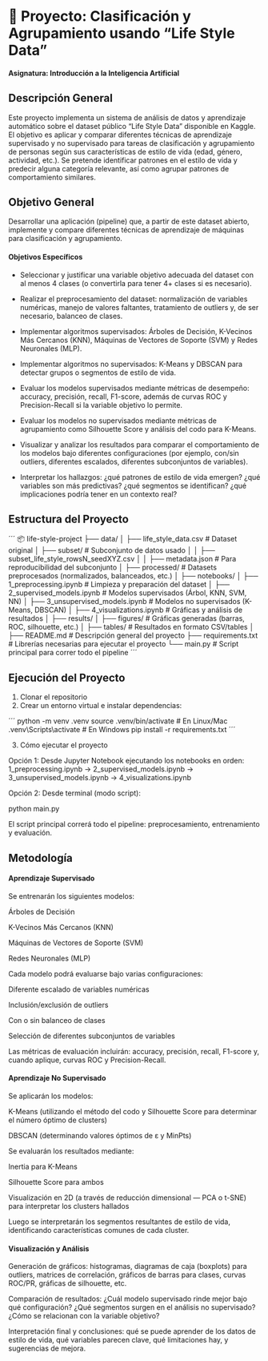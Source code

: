 # 📘 Proyecto: Clasificación y Agrupamiento usando “Life Style Data”
#### Asignatura: Introducción a la Inteligencia Artificial

## Descripción General
Este proyecto implementa un sistema de análisis de datos y aprendizaje automático sobre el dataset público “Life Style Data” disponible en Kaggle. El objetivo es aplicar y comparar diferentes técnicas de aprendizaje supervisado y no supervisado para tareas de clasificación y agrupamiento de personas según sus características de estilo de vida (edad, género, actividad, etc.).
Se pretende identificar patrones en el estilo de vida y predecir alguna categoría relevante, así como agrupar patrones de comportamiento similares.

## Objetivo General
Desarrollar una aplicación (pipeline) que, a partir de este dataset abierto, implemente y compare diferentes técnicas de aprendizaje de máquinas para clasificación y agrupamiento.

#### Objetivos Específicos
- Seleccionar y justificar una variable objetivo adecuada del dataset con al menos 4 clases (o convertirla para tener 4+ clases si es necesario).

- Realizar el preprocesamiento del dataset: normalización de variables numéricas, manejo de valores faltantes, tratamiento de outliers y, de ser necesario, balanceo de clases.

- Implementar algoritmos supervisados: Árboles de Decisión, K-Vecinos Más Cercanos (KNN), Máquinas de Vectores de Soporte (SVM) y Redes Neuronales (MLP).

- Implementar algoritmos no supervisados: K-Means y DBSCAN para detectar grupos o segmentos de estilo de vida.

- Evaluar los modelos supervisados mediante métricas de desempeño: accuracy, precisión, recall, F1-score, además de curvas ROC y Precision-Recall si la variable objetivo lo permite.

- Evaluar los modelos no supervisados mediante métricas de agrupamiento como Silhouette Score y análisis del codo para K-Means.

- Visualizar y analizar los resultados para comparar el comportamiento de los modelos bajo diferentes configuraciones (por ejemplo, con/sin outliers, diferentes escalados, diferentes subconjuntos de variables).

- Interpretar los hallazgos: ¿qué patrones de estilo de vida emergen? ¿qué variables son más predictivas? ¿qué segmentos se identifican? ¿qué implicaciones podría tener en un contexto real?

## Estructura del Proyecto

´´´
📦 life-style-project
├── data/
│   ├── life_style_data.csv           # Dataset original
│   ├── subset/                        # Subconjunto de datos usado
│   │   ├── subset_life_style_rowsN_seedXYZ.csv
│   │   ├── metadata.json              # Para reproducibilidad del subconjunto
│   ├── processed/                     # Datasets preprocesados (normalizados, balanceados, etc.)
│
├── notebooks/
│   ├── 1_preprocessing.ipynb          # Limpieza y preparación del dataset
│   ├── 2_supervised_models.ipynb      # Modelos supervisados (Árbol, KNN, SVM, NN)
│   ├── 3_unsupervised_models.ipynb    # Modelos no supervisados (K-Means, DBSCAN)
│   ├── 4_visualizations.ipynb         # Gráficas y análisis de resultados
│
├── results/
│   ├── figures/                        # Gráficas generadas (barras, ROC, silhouette, etc.)
│   ├── tables/                         # Resultados en formato CSV/tables
│
├── README.md                           # Descripción general del proyecto
├── requirements.txt                    # Librerías necesarias para ejecutar el proyecto
└── main.py                             # Script principal para correr todo el pipeline
´´´

## Ejecución del Proyecto

1. Clonar el repositorio
2. Crear un entorno virtual e instalar dependencias:

´´´
python -m venv .venv
source .venv/bin/activate   # En Linux/Mac
.venv\Scripts\activate       # En Windows
pip install -r requirements.txt
´´´

3. Cómo ejecutar el proyecto

Opción 1: Desde Jupyter Notebook ejecutando los notebooks en orden:
1_preprocessing.ipynb → 2_supervised_models.ipynb → 3_unsupervised_models.ipynb → 4_visualizations.ipynb

Opción 2: Desde terminal (modo script):

python main.py


El script principal correrá todo el pipeline: preprocesamiento, entrenamiento y evaluación.

## Metodología
#### Aprendizaje Supervisado

Se entrenarán los siguientes modelos:

Árboles de Decisión

K-Vecinos Más Cercanos (KNN)

Máquinas de Vectores de Soporte (SVM)

Redes Neuronales (MLP)

Cada modelo podrá evaluarse bajo varias configuraciones:

Diferente escalado de variables numéricas

Inclusión/exclusión de outliers

Con o sin balanceo de clases

Selección de diferentes subconjuntos de variables

Las métricas de evaluación incluirán: accuracy, precisión, recall, F1-score y, cuando aplique, curvas ROC y Precision-Recall.

#### Aprendizaje No Supervisado

Se aplicarán los modelos:

K-Means (utilizando el método del codo y Silhouette Score para determinar el número óptimo de clusters)

DBSCAN (determinando valores óptimos de ε y MinPts)

Se evaluarán los resultados mediante:

Inertia para K-Means

Silhouette Score para ambos

Visualización en 2D (a través de reducción dimensional — PCA o t-SNE) para interpretar los clusters hallados

Luego se interpretarán los segmentos resultantes de estilo de vida, identificando características comunes de cada cluster.

#### Visualización y Análisis

Generación de gráficos: histogramas, diagramas de caja (boxplots) para outliers, matrices de correlación, gráficos de barras para clases, curvas ROC/PR, gráficas de silhouette, etc.

Comparación de resultados: ¿Cuál modelo supervisado rinde mejor bajo qué configuración? ¿Qué segmentos surgen en el análisis no supervisado? ¿Cómo se relacionan con la variable objetivo?

Interpretación final y conclusiones: qué se puede aprender de los datos de estilo de vida, qué variables parecen clave, qué limitaciones hay, y sugerencias de mejora.